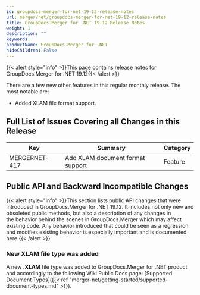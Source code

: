 ```yaml
---
id: groupdocs-merger-for-net-19-12-release-notes
url: merger/net/groupdocs-merger-for-net-19-12-release-notes
title: GroupDocs.Merger for .NET 19.12 Release Notes
weight: 1
description: ""
keywords: 
productName: GroupDocs.Merger for .NET
hideChildren: False
---
```

{{< alert style="info" >}}This page contains release notes for GroupDocs.Merger for .NET 19.12{{< /alert >}}

There are a few new other features in this regular monthly release. The most notable are:

*   Added XLAM file format support.

## Full List of Issues Covering all Changes in this Release

| Key | Summary | Category |
| --- | --- | --- |
| MERGERNET-417 | Add XLAM document format support | Feature |

## Public API and Backward Incompatible Changes

{{< alert style="info" >}}This section lists public API changes that were introduced in GroupDocs.Merger for .NET 19.12. It includes not only new and obsoleted public methods, but also a description of any changes in the behavior behind the scenes in GroupDocs.Merger which may affect existing code. Any behavior introduced that could be seen as a regression and modifies existing behavior is especially important and is documented here.{{< /alert >}}

### New XLAM file type was added

A new **.XLAM** file type was added to GroupDocs.Merger for .NET product and accordingly to the following Wiki Public Docs page: [Supported Document Types]({{< ref "merger-net/getting-started/supported-document-types.md" >}}).
